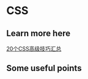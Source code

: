 # CSS

## Learn more here

[20个CSS高级技巧汇总](https://juejin.im/entry/5a1b93ee6fb9a044fa1993f2)

## Some useful points
